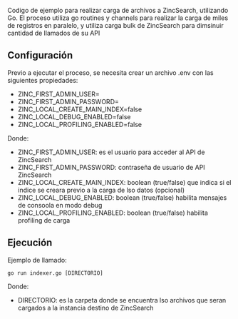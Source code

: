 Codigo de ejemplo para realizar carga de archivos a ZincSearch, utilizando Go. 
El proceso utiliza go routines y channels para realizar la carga de miles de registros en paralelo, y utiliza carga bulk de ZincSearch para dimsinuir cantidad de llamados de su API

## Configuración
Previo a ejecutar el proceso, se necesita crear un archivo .env con las siguientes propiedades:
- ZINC_FIRST_ADMIN_USER=
- ZINC_FIRST_ADMIN_PASSWORD=
- ZINC_LOCAL_CREATE_MAIN_INDEX=false
- ZINC_LOCAL_DEBUG_ENABLED=false
- ZINC_LOCAL_PROFILING_ENABLED=false

Donde:
- ZINC_FIRST_ADMIN_USER: es el usuario para acceder al API de ZincSearch
- ZINC_FIRST_ADMIN_PASSWORD: contraseña de usuario de API ZincSearch
- ZINC_LOCAL_CREATE_MAIN_INDEX: boolean (true/false) que indica si el indice se creara previo a la carga de lso datos (opcional)
- ZINC_LOCAL_DEBUG_ENABLED: boolean (true/false) habilita mensajes de consoola en modo debug
- ZINC_LOCAL_PROFILING_ENABLED: boolean (true/false) habilita profiling de carga


## Ejecución
Ejemplo de llamado:

    go run indexer.go [DIRECTORIO]

Donde:
- DIRECTORIO: es la carpeta donde se encuentra lso archivos que seran cargados a la instancia destino de ZincSearch


